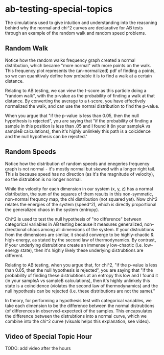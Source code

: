 # ab-testing-special-topics
The simulations used to give intuition and understanding into the reasoning behind why the normal and chi^2 curves are declarative for AB tests through an example of the random walk and random speed problems.

## Random Walk
Notice how the random walks frequency graph created a normal distribution, which became "more normal" with more points on the walk. 
This frequency plot represents the (un-normalized) pdf of finding a points, so we can quanitivaly define how probable it is to find a walk at a certain distance.

Relating to AB testing, we can view the t-score as this particle doing a "random walk", with the p-value as the probability of finding a walk at that distance. By converting the average to a t-score, you have effectively normalized the walk, and can use the normal distribution to find the p-value.

When you argue that "if the p-value is less than 0.05, then the null hypothesis is rejected", you are saying that "if the probability of finding a sample in this position is less than .05 and I found it (in your sampleA vs sampleB calculations), then it's highly unlinkely this path is a coicidence and the null hypothesis can be rejected." 

## Random Speeds
Notice how the distribution of random speeds and enegeries frequency graph is not normal - it's mostly normal but skewed with a longer right tail. This is because speed has no direction (as it's the magnitude of velocity), so the distrubtion is no longer normal.

While the velocity for each dimension in our system (x, y, z) has a normal distribution, the sum of the squares of them results in this non-symmetic, non-normal frequncy map, the chi distribution (not squared yet). Now chi^2 relates the energies of the system (speed^2), which is directly proportional the generalized chaos in the system (entropy). 

Chi^2 is used to test the null hypothesis of "no difference" between categorical variables in AB testing because it measures generalized, non-directional chaos among all dimensions of the system. If your distrubtions from the dimensions are similar, it should converge to be highly-chaotic & high-energy, as stated by the second law of thermodynamics. By contrast, if your underlying distrubtions create an immensely low-chaotic (i.e. low-energy state), then it's highly likely these underlying distrubtions are different. 

Relating to AB testing, when you argue that, for chi^2, "if the p-value is less than 0.05, then the null hypothesis is rejected", you are saying that "if the probability of finding these distriubtions at an entropy this low and I found it (in your sampleA vs sampleB calculations), then it's highly unlinkely this state is a coincidence (violates the second law of thermodynamics) and the null hypothesis can be rejected (i.e. these distributions are not the same)." 

In theory, for performing a hypothesis test with categorical variables, we take each dimension to be the difference between the normal distrubtions (of differences in observed-expected) of the samples. This encapsulates the difference between the distrubtions into a normal curve, which we combine into the chi^2 curve (visuals helps this explanation, see video).

## Video of Special Topic Hour
TODO: add video after the hours

